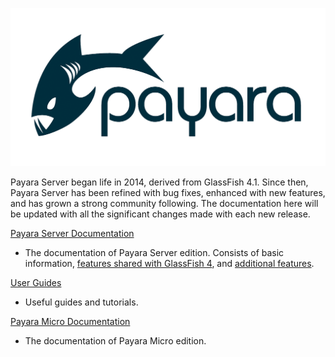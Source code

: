 ![Payara Logo](/images/payara-logo-blue.png)

Payara Server began life in 2014, derived from GlassFish 4.1. Since then, Payara Server has been refined with bug fixes, enhanced with new features, and has grown a strong community following. The documentation here will be updated with all the significant changes made with each new release.

[Payara Server Documentation](getting-started/getting-started.md)
  - The documentation of Payara Server edition. Consists of basic information, [features shared with GlassFish 4](documentation/core-documentation/core-documentation.md), and [additional features](documentation/extended-documentation/extended-documentation.md).

[User Guides](documentation/user-guides/user-guides.md)
  - Useful guides and tutorials.

[Payara Micro Documentation](documentation/payara-micro/payara-micro.md)  
  - The documentation of Payara Micro edition.
